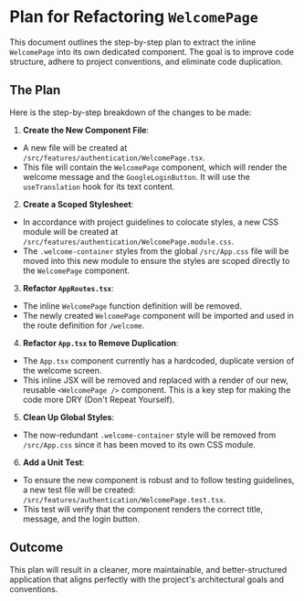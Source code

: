 # Plan for Refactoring `WelcomePage`

This document outlines the step-by-step plan to extract the inline `WelcomePage` into its own dedicated component. The
goal is to improve code structure, adhere to project conventions, and eliminate code duplication.

## The Plan

Here is the step-by-step breakdown of the changes to be made:

1. **Create the New Component File**:

- A new file will be created at `/src/features/authentication/WelcomePage.tsx`.
- This file will contain the `WelcomePage` component, which will render the welcome message and the `GoogleLoginButton`.
  It will use the `useTranslation` hook for its text content.

2. **Create a Scoped Stylesheet**:

- In accordance with project guidelines to colocate styles, a new CSS module will be created at
  `/src/features/authentication/WelcomePage.module.css`.
- The `.welcome-container` styles from the global `/src/App.css` file will be moved into this new module to ensure the
  styles are scoped directly to the `WelcomePage` component.

3. **Refactor `AppRoutes.tsx`**:

- The inline `WelcomePage` function definition will be removed.
- The newly created `WelcomePage` component will be imported and used in the route definition for `/welcome`.

4. **Refactor `App.tsx` to Remove Duplication**:

- The `App.tsx` component currently has a hardcoded, duplicate version of the welcome screen.
- This inline JSX will be removed and replaced with a render of our new, reusable `<WelcomePage />` component. This is a
  key step for making the code more DRY (Don't Repeat Yourself).

5. **Clean Up Global Styles**:

- The now-redundant `.welcome-container` style will be removed from `/src/App.css` since it has been moved to its own
  CSS module.

6. **Add a Unit Test**:

- To ensure the new component is robust and to follow testing guidelines, a new test file will be created:
  `/src/features/authentication/WelcomePage.test.tsx`.
- This test will verify that the component renders the correct title, message, and the login button.

## Outcome

This plan will result in a cleaner, more maintainable, and better-structured application that aligns perfectly with the
project's architectural goals and conventions.
